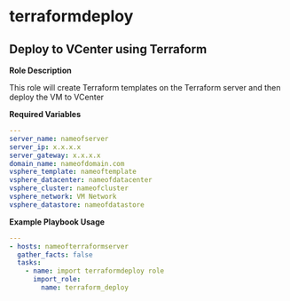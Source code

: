 # terraformdeploy
## **Deploy to VCenter using Terraform**

**Role Description**

This role will create Terraform templates on the Terraform server and then deploy the VM to VCenter

**Required Variables**

```yaml
---
server_name: nameofserver
server_ip: x.x.x.x
server_gateway: x.x.x.x
domain_name: nameofdomain.com
vsphere_template: nameoftemplate
vsphere_datacenter: nameofdatacenter
vsphere_cluster: nameofcluster
vsphere_network: VM Network
vsphere_datastore: nameofdatastore

```

**Example Playbook Usage**

```yaml
---
- hosts: nameofterraformserver
  gather_facts: false
  tasks:
    - name: import terraformdeploy role
      import_role:
        name: terraform_deploy
```
